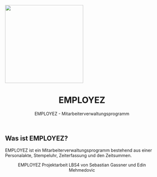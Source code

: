   <a>
    <img width="256" src="[https://raw.githubusercontent.com/EMPLOYEZ/design/main/Logo.png]"/>
  </a>

  <h1 align="center">EMPLOYEZ</h1>

  <p align="center">
    EMPLOYEZ - Mitarbeiterverwaltungsprogramm
  </p>

</div>

<br>

## Was ist EMPLOYEZ?

EMPLOYEZ ist ein Mitarbeiterverwaltungsprogramm bestehend aus einer Personalakte, Stempeluhr, Zeiterfassung und den Zeitsummen.

<p align="center">
EMPLOYEZ Projektarbeit LBS4 von Sebastian Gassner und Edin Mehmedovic
</p>
